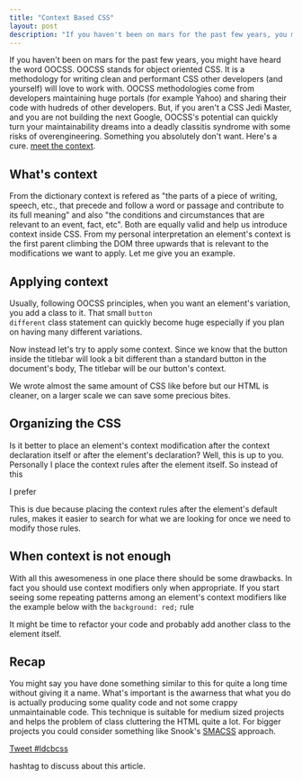 ```yaml
---
title: "Context Based CSS"
layout: post
description: "If you haven't been on mars for the past few years, you might have heard the word OOCSS. OOCSS stands for object oriented CSS. It is a methodology for writing clean and performant CSS other developers (and yourself) will love to work with. OOCSS methodologies come from developers maintaining huge portals (for example Yahoo) and sharing their code with hudreds of other developers. But, if you aren't a CSS Jedi Master, and you are not building the next Google, OOCSS's potential can quickly turn your maintainability dreams into a deadly classitis syndrome with some risks of overengineering. Something you absolutely don't want. Here's a cure."
---
```


If you haven't been on mars for the past few years, you might have heard the word OOCSS. OOCSS stands for object oriented CSS. It is a methodology for writing clean and performant CSS other developers (and yourself) will love to work with. OOCSS methodologies come from developers maintaining huge portals (for example Yahoo) and sharing their code with hudreds of other developers. But, if you aren't a CSS Jedi Master, and you are not building the next Google, OOCSS's potential can quickly turn your maintainability dreams into a deadly classitis syndrome with some risks of overengineering. Something you absolutely don't want. Here's a cure. <a href="http://lucadegasperi.com/blog/2012/08/20/context-based-css">meet the context</a>.



## What's context ##
From the dictionary context is refered as "the parts of a piece of writing, speech, etc., that precede and follow a word or passage and contribute to its full meaning" and also "the conditions and circumstances that are relevant to an event, fact, etc". Both are equally valid and help us introduce context inside CSS. From my personal interpretation an element's context is the first parent climbing the DOM three upwards that is relevant to the modifications we want to apply. Let me give you an example.


## Applying context ##

Usually, following OOCSS principles, when you want an element's variation, you add a class to it. That small <code>button different</code> class statement can quickly become huge especially if you plan on having many different variations.

<script src="https://gist.github.com/3398306.js?file=without-context.html"></script>

<script src="https://gist.github.com/3398306.js?file=without-context.css"></script>

Now instead let's try to apply some context. Since we know that the button inside the titlebar will look a bit different than a standard button in the document's body, The titlebar will be our button's context.


<script src="https://gist.github.com/3398306.js?file=with-context.html"></script>

<script src="https://gist.github.com/3398306.js?file=with-context.css"></script>

We wrote almost the same amount of CSS like before but our HTML is cleaner, on a larger scale we can save some precious bites.


## Organizing the CSS ##

Is it better to place an element's context modification after the context declaration itself or after the element's declaration? Well, this is up to you. Personally I place the context rules after the element itself. So instead of this

<script src="https://gist.github.com/3398306.js?file=declaration-after-context.css"></script>

I prefer

<script src="https://gist.github.com/3398306.js?file=declaration-after-element.css"></script>

This is due because placing the context rules after the element's default rules, makes it easier to search for what we are looking for once we need to modify those rules.

## When context is not enough ## 

With all this awesomeness in one place there should be some drawbacks. In fact you should use context modifiers only when appropriate. If you start seeing some repeating patterns among an element's context modifiers like the example below with the <code>background: red;</code> rule

<script src="https://gist.github.com/3398306.js?file=when-context-is-not-enough.css"></script>

It might be time to refactor your code and probably add another class to the element itself.

## Recap ##

You might say you have done something similar to this for quite a long time without giving it a name. What's important is the awarness that what you do is actually producing some quality code and not some crappy unmaintainable code. This technique is suitable for medium sized projects and helps the problem of class cluttering the HTML quite a lot. For bigger projects you could consider something like Snook's <a href="http://smacss.com">SMACSS</a> approach.

<a href="https://twitter.com/intent/tweet?button_hashtag=#ldcbcss&text=I've%20found%20this%20interesting%20article" class="twitter-hashtag-button" data-related="lucadegasperi" data-url="http://lucadegasperi.com/blog/2012/08/20/context-based-css" data-dnt="true">Tweet #ldcbcss</a>
<script>!function(d,s,id){var js,fjs=d.getElementsByTagName(s)[0];if(!d.getElementById(id)){js=d.createElement(s);js.id=id;js.src="//platform.twitter.com/widgets.js";fjs.parentNode.insertBefore(js,fjs);}}(document,"script","twitter-wjs");</script> hashtag to discuss about this article.